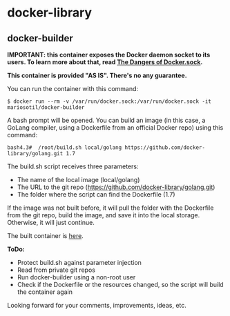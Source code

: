 # docker-library

## docker-builder

**IMPORTANT: this container exposes the Docker daemon socket to its users. To learn more about that, read [The Dangers of Docker.sock](https://raesene.github.io/blog/2016/03/06/The-Dangers-Of-Docker.sock/).**

**This container is provided "AS IS". There's no any guarantee.**

You can run the container with this command:

    $ docker run --rm -v /var/run/docker.sock:/var/run/docker.sock -it mariosotil/docker-builder

A bash prompt will be opened. You can build an image (in this case, a GoLang compiler, using a Dockerfile from an official Docker repo) using this command:

    bash4.3#  /root/build.sh local/golang https://github.com/docker-library/golang.git 1.7

The build.sh script receives three parameters:
- The name of the local image (local/golang)
- The URL to the git repo (https://github.com/docker-library/golang.git)
- The folder where the script can find the Dockerfile (1.7)

If the image was not built before, it will pull the folder with the Dockerfile from the git repo, build the image, and save it into the local storage. Otherwise, it will just continue.

The built container is [here](https://hub.docker.com/r/mariosotil/docker-builder).

**ToDo:**
- Protect build.sh against parameter injection 
- Read from private git repos
- Run docker-builder using a non-root user
- Check if the Dockerfile or the resources changed, so the script will build the container again

Looking forward for your comments, improvements, ideas, etc.
